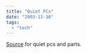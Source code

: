 ```yaml
---
title: "Quiet PCs"
date: "2003-11-10"
tags: 
  - "tech"
---
```


[Source](http://www.endpcnoise.com) for quiet pcs and parts.
